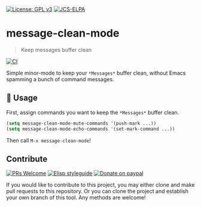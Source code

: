 [![License: GPL v3](https://img.shields.io/badge/License-GPL%20v3-blue.svg)](https://www.gnu.org/licenses/gpl-3.0)
[![JCS-ELPA](https://raw.githubusercontent.com/jcs-emacs/jcs-elpa/master/badges/v/message-clean-mode.svg)](https://jcs-emacs.github.io/jcs-elpa/#/message-clean-mode)

# message-clean-mode
> Keep messages buffer clean

[![CI](https://github.com/jcs-elpa/message-clean-mode/actions/workflows/test.yml/badge.svg)](https://github.com/jcs-elpa/message-clean-mode/actions/workflows/test.yml)

Simple minor-mode to keep your `*Messages*` buffer clean, without Emacs spamming
a bunch of command messages.

## 🔨 Usage

First, assign commands you want to keep the `*Messages*` buffer clean.

```el
(setq message-clean-mode-mute-commands '(push-mark ...))
(setq message-clean-mode-echo-commands '(set-mark-command ...))
```

Then call `M-x message-clean-mode`!

## Contribute

[![PRs Welcome](https://img.shields.io/badge/PRs-welcome-brightgreen.svg)](http://makeapullrequest.com)
[![Elisp styleguide](https://img.shields.io/badge/elisp-style%20guide-purple)](https://github.com/bbatsov/emacs-lisp-style-guide)
[![Donate on paypal](https://img.shields.io/badge/paypal-donate-1?logo=paypal&color=blue)](https://www.paypal.me/jcs090218)

If you would like to contribute to this project, you may either
clone and make pull requests to this repository. Or you can
clone the project and establish your own branch of this tool.
Any methods are welcome!

